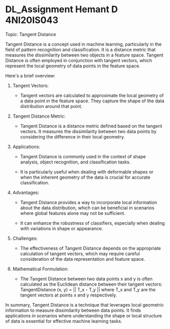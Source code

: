 # DL_Assignment Hemant D 4NI20IS043
Topic: Tangent Distance

Tangent Distance is a concept used in machine learning, particularly in the field of pattern recognition and classification. It is a distance metric that measures the dissimilarity between two objects in a feature space. Tangent Distance is often employed in conjunction with tangent vectors, which represent the local geometry of data points in the feature space.

Here's a brief overview:

1. Tangent Vectors:
   - Tangent vectors are calculated to approximate the local geometry of a data point in the feature space. They capture the shape of the data distribution around that point.

2. Tangent Distance Metric:
   - Tangent Distance is a distance metric defined based on the tangent vectors. It measures the dissimilarity between two data points by considering the difference in their local geometry.

3. Applications:
   - Tangent Distance is commonly used in the context of shape analysis, object recognition, and classification tasks.
   
   - It is particularly useful when dealing with deformable shapes or when the inherent geometry of the data is crucial for accurate classification.

4. Advantages:
   - Tangent Distance provides a way to incorporate local information about the data distribution, which can be beneficial in scenarios where global features alone may not be sufficient.
   
   - It can enhance the robustness of classifiers, especially when dealing with variations in shape or appearance.

5. Challenges:
   - The effectiveness of Tangent Distance depends on the appropriate calculation of tangent vectors, which may require careful consideration of the data representation and feature space.

6. Mathematical Formulation:
   - The Tangent Distance between two data points x and y is often calculated as the Euclidean distance between their tangent vectors: TangentDistance (x, y) = || T_x - T_y ||
     where T_x and T_y are the tangent vectors at points x and y respectively.

In summary, Tangent Distance is a technique that leverages local geometric information to measure dissimilarity between data points. It finds applications in scenarios where understanding the shape or local structure of data is essential for effective machine learning tasks.
